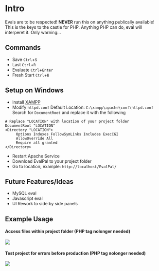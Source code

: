 # Intro

Evals are to be respected! **NEVER** run this on anything publically available! This is the keys to the castle for PHP. Anything PHP can do, eval will interperet it. Only warning...

## Commands

- Save `Ctrl`+`S`
- Last `Ctrl`+`R`
- Evaluate `Ctrl`+`Enter`
- Fresh Start `Ctrl`+`B`

## Setup on Windows

- Install [XAMPP](https://www.apachefriends.org/)
- Modify `httpd.conf`
  Default Location: `C:\xampp\apache\conf\httpd.conf`
  Search for `DocumentRoot` and replace it with the following

```
# Replace "LOCATION" with location of your project folder
DocumentRoot "LOCATION"
<Directory "LOCATION">
     Options Indexes FollowSymLinks Includes ExecCGI
     AllowOverride All
     Require all granted
</Directory>
```

- Restart Apache Service
- Download EvalPal to your project folder
- Go to location, example: `http://localhost/EvalPal/`

## Future Features/Ideas

- MySQL eval
- Javascript eval
- UI Rework to side by side panels

## Example Usage

#### Access files within project folder (PHP tag nolonger needed)

![](https://i.imgur.com/E90Mklm.png)

#### Test project for errors before production (PHP tag nolonger needed)

![](https://i.imgur.com/FufXyZd.png)
